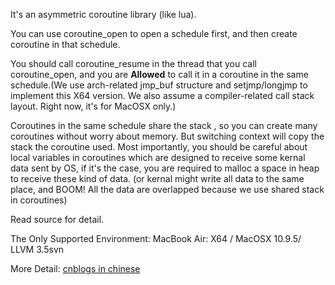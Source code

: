 It's an asymmetric coroutine library (like lua).

You can use coroutine_open to open a schedule first, and then create coroutine in that schedule. 

You should call coroutine_resume in the thread that you call coroutine_open, and you are **Allowed** to call it in a coroutine in the same schedule.(We use arch-related jmp_buf structure and setjmp/longjmp to implement this X64 version. We also assume a compiler-related call stack layout. Right now, it's for MacOSX only.)

Coroutines in the same schedule share the stack , so you can create many coroutines without worry about memory.
But switching context will copy the stack the coroutine used. Most importantly, you should be careful about local variables in coroutines which are designed to receive some kernal data sent by OS, if it's the case, you are required to malloc a space in heap to receive these kind of data. (or kernal might write all data to the same place, and BOOM! All the data are overlapped because we use shared stack in coroutines)

Read source for detail.

The Only Supported Environment:
MacBook Air: X64 / MacOSX 10.9.5/ LLVM 3.5svn

More Detail: [cnblogs in chinese](http://www.cnblogs.com/github-Yuandong-Chen/p/6973932.html "Implementation Tutorial")